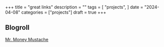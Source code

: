 +++
title = "great links"
description = ""
tags = [
    "projects",
]
date = "2024-04-08"
categories = ["projects"]
draft = true
+++

## Blogroll

[Mr. Money Mustache](https://www.mrmoneymustache.com/)

